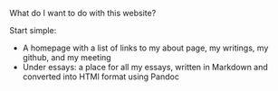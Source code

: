 What do I want to do with this website?

Start simple:
- A homepage with a list of links to my about page, my writings, my github, and my meeting
- Under essays: a place for all my essays, written in Markdown and converted into HTMl format using Pandoc
